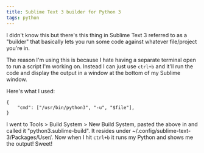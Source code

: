 ```yaml
---
title: Sublime Text 3 builder for Python 3
tags: python
---
```


I didn't know this but there's this thing in Sublime Text 3 referred to as a "builder" that basically lets you run some code against whatever file/project you're in. 

The reason I'm using this is because I hate having a separate terminal open to run a script I'm working on. Instead I can just use `ctrl+b` and it'll run the code and display the output in a window at the bottom of my Sublime window. 

Here's what I used: 

```
{
	"cmd": ["/usr/bin/python3", "-u", "$file"], 
}
```

I went to Tools > Build System > New Build System, pasted the above in and called it "python3.sublime-build". It resides under ~/.config/sublime-text-3/Packages/User/. Now when I hit `ctrl+b` it runs my Python and shows me the output! Sweet! 

